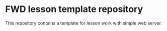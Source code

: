 # FWD lesson template repository

This repository contains a template for lesson work with simple web server.